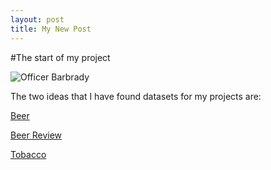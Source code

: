 ```yaml
---
layout: post
title: My New Post
---
```

#The start of my project

![Officer Barbrady](https://i.pinimg.com/originals/a5/f9/a1/a5f9a11a03d8227df09742babd4a9a0e.jpg)


The two ideas that I have found datasets for my projects are: 

[Beer](https://www.kaggle.com/nickhould/craft-cans)

[Beer Review](https://www.kaggle.com/rdoume/beerreviews)

[Tobacco](https://www.statista.com/statistics/192022/top-10-tobacco-producing-us-states/)
